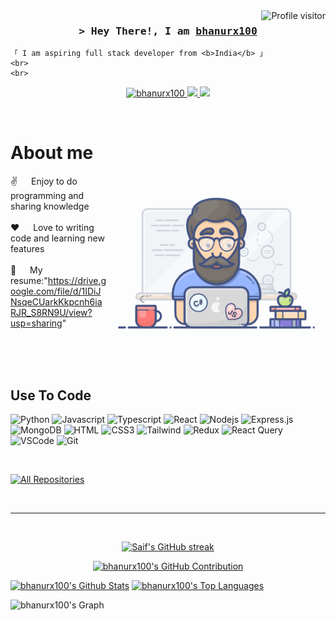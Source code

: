 <!--
<h2 align="center">
  Welcome to bhanurx100 World!
  <img src="https://media.giphy.com/media/hvRJCLFzcasrR4ia7z/giphy.gif" width="28">
</h2>
-->

<!--
<p align="center">
  <a href="https://github.com/bhanurx100"><img src="https://readme-typing-svg.herokuapp.com/?lines=Self%20Taught%20Programmer;Front%20End%20Developer;1.5%2B%20years%20of%20coding%20experience;Always%20learning%20new%20things&center=true&width=380&height=45"></a>
</p>

 -->

<a href="https://komarev.com/ghpvc/?username=bhanurx100">
  <img align="right" src="https://komarev.com/ghpvc/?username=bhanurx100&label=Visitors&color=0e75b6&style=flat" alt="Profile visitor" />
</a>




<!-- Intro  -->
<h3 align="center">
        <samp>&gt; Hey There!, I am
                <b><a target="_blank" href="https://bhanurx100.com">bhanurx100</a></b>
        </samp>
</h3>


<p align="center"> 
  <samp>
   
    「 I am aspiring full stack developer from <b>India</b> 」
    <br>
    <br>
  </samp>
</p>

<p align="center">
 
 <a href="https://linkedin.com/in/bhanurx100" target="_blank">
  <img src="https://img.shields.io/badge/LinkedIn-0077B5?style=for-the-badge&logo=linkedin&logoColor=white" alt="bhanurx100"/>
 </a>
 <!-- <a href="https://dev.to/bhanurx100" target="_blank">
  <img src="https://img.shields.io/badge/dev.to-0A0A0A?style=for-the-badge&logo=dev.to&logoColor=white" alt="bhanurx100" />
 </a> -->
 <a href="https://twitter.com/Bhanu_rx100" target="_blank">
  <img src="https://img.shields.io/badge/Twitter-1DA1F2?style=for-the-badge&logo=twitter&logoColor=white" />
 </a>
  <a href="https://leetcode.com/Bhanucode/" target="_blank">
  <img src="https://img.shields.io/badge/LeetCode-FFA116.svg?style=for-the-badge&logo=LeetCode&logoColor=white" /> </a>

</p>
<br />

<!-- About Section -->
 # About me
 
<p>
 <img align="right" width="350" src="/assets/programmer.gif" alt="Coding gif" />
  
 ✌️ &emsp; Enjoy to do programming and sharing knowledge <br/><br/>
 ❤️ &emsp; Love to writing code and learning new features<br/><br/>
 💬 &emsp; My resume:"https://drive.google.com/file/d/1IDiJNsqeCUarkKkpcnh6iaRJR_S8RN9U/view?usp=sharing"

</p>

<br/>
<br/>
<br/>

## Use To Code
![Python](https://img.shields.io/badge/Python-14354C?style=for-the-badge&logo=python&logoColor=white)
![Javascript](https://img.shields.io/badge/Javascript-F0DB4F?style=for-the-badge&labelColor=black&logo=javascript&logoColor=F0DB4F)
![Typescript](https://img.shields.io/badge/Typescript-007acc?style=for-the-badge&labelColor=black&logo=typescript&logoColor=007acc)
![React](https://img.shields.io/badge/-React-61DBFB?style=for-the-badge&labelColor=black&logo=react&logoColor=61DBFB)
![Nodejs](https://img.shields.io/badge/Nodejs-3C873A?style=for-the-badge&labelColor=black&logo=node.js&logoColor=3C873A)
![Express.js](https://img.shields.io/badge/Express.js-000000?style=for-the-badge&logo=express&logoColor=white)
![MongoDB](https://img.shields.io/badge/MongoDB-4EA94B?style=for-the-badge&logo=mongodb&logoColor=white)
![HTML](https://img.shields.io/badge/HTML5-E34F26?style=for-the-badge&logo=html5&logoColor=white)
![CSS3](https://img.shields.io/badge/CSS3-1572B6?style=for-the-badge&logo=css3&logoColor=white)
![Tailwind](https://img.shields.io/badge/Tailwind_CSS-092749?style=for-the-badge&logo=tailwindcss&logoColor=06B6D4&labelColor=000000)
![Redux](https://img.shields.io/badge/Redux-593D88?style=for-the-badge&logo=redux&logoColor=white)
![React Query](https://img.shields.io/badge/-React_Query-FF4154?style=for-the-badge&logo=react%20query&logoColor=white)
![VSCode](https://img.shields.io/badge/Visual_Studio-0078d7?style=for-the-badge&logo=visual%20studio&logoColor=white)
![Git](https://img.shields.io/badge/Git-F05032?style=for-the-badge&logo=git&logoColor=white)

<br/>



<p align="left">
  <a href="https://github.com/bhanurx100?tab=repositories" target="_blank"><img alt="All Repositories" title="All Repositories" src="https://img.shields.io/badge/-All%20Repos-2962FF?style=for-the-badge&logo=koding&logoColor=white"/></a>
</p>

<br/>
<hr/>
<br/>

<p align="center">
  <a href="https://github.com/bhanurx100">
    <img src="https://github-readme-streak-stats.herokuapp.com/?user=bhanurx100&theme=radical&border=7F3FBF&background=0D1117" alt="Saif's GitHub streak"/>
  </a>
</p>

<p align="center">
  <a href="https://github.com/bhanurx100">
    <img src="https://github-profile-summary-cards.vercel.app/api/cards/profile-details?username=bhanurx100&theme=radical" alt="bhanurx100's GitHub Contribution"/>
  </a>
</p>

<a> 
    <a href="https://github.com/bhanurx100"><img alt="bhanurx100's Github Stats" src="https://denvercoder1-github-readme-stats.vercel.app/api?username=bhanurx100&show_icons=true&count_private=true&theme=react&border_color=7F3FBF&bg_color=0D1117&title_color=F85D7F&icon_color=F8D866" height="192px" width="49.5%"/></a>
  <a href="https://github.com/bhanurx100"><img alt="bhanurx100's Top Languages" src="https://denvercoder1-github-readme-stats.vercel.app/api/top-langs/?username=bhanurx100&langs_count=8&layout=compact&theme=react&border_color=7F3FBF&bg_color=0D1117&title_color=F85D7F&icon_color=F8D866" height="192px" width="49.5%"/></a>
  <br/>
</a>


![bhanurx100's Graph](https://github-readme-activity-graph.vercel.app/graph?username=bhanurx100&custom_title=bhanurx100%20GitHub%20Activity%20Graph&bg_color=0D1117&color=7F3FBF&line=7F3FBF&point=7F3FBF&area_color=FFFFFF&title_color=FFFFFF&area=true)
